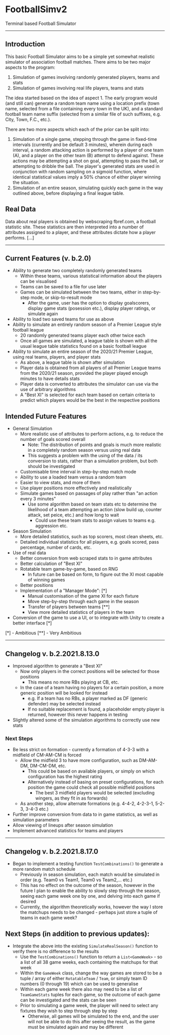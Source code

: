 # FootballSimv2
Terminal based Football Simulator

---

## Introduction
This basic Football Simulator aims to be a simple yet somewhat realistic simulator of association football matches. There aims to be two major aspects to the program:

1. Simulation of games involving randomly generated players, teams and stats
2. Simulation of games involving real life players, teams and stats

The idea started based on the idea of aspect 1. The early program would (and still can) generate a random team name using a location prefix 
(town name, selected from a file containing every town in the UK), and a standard football team name suffix (selected from a similar file 
of such suffixes, e.g. City, Town, F.C., etc.). 

There are two more aspects which each of the prior can be split into:

1. Simulation of a single game, stepping through the game in fixed-time intervals (currently and be default 3 minutes), wherein during each interval, a random attacking 
action is performed by a player of one team (A), and a player on the other team (B) attempt to defend against. These actions may be attempting a shot on goal, attempting 
to pass the ball, or attempting to dribble the ball. The player's generated stats are used in conjunction with random sampling on a sigmoid function, where identical statistical
values imply a 50% chance of either player winning the situation.
2. Simulation of an entire season, simulating quickly each game in the way outlined above, before displaying a final league table.

## Real Data
Data about real players is obtained by webscraping fbref.com, a football statistic site. These statistics are then interpreted into a number of attributes assigned to a player, 
and these attributes dictate how a player performs. [...]

---

## Current Features (v. b.2.0)
- Ability to generate two completely randomly generated teams
  - Within these teams, various statistical information about the players can be visualised
  - Teams can be saved to a file for use later
  - Games can be simulated between the two teams, either in step-by-step mode, or skip-to-result mode
    - After the game, user has the option to display goalscorers, display game stats (posession etc.), display player ratings, or simulate again
- Ability to load two saved teams for use as above
- Ability to simulate an entirely random season of a Premier League style football league
  - 20 randomly generated teams player each other twice each
  - Once all games are simulated, a league table is shown with all the usual league table statistics found on a basic football league
- Ability to simulate an entire season of the 2020/21 Premier League, using real teams, players, and player stats
  - As above, a league table is shown after simulation
  - Player data is obtained from all players of all Premier League teams from the 2020/21 season, provided the player played enough minutes to have details stats
  - Player data is converted to attributes the simulator can use via the use of arbitrary algorithms
  - A "Best XI" is selected for each team based on certain criteria to predict which players would be the best in the respective positions
  
  
## Intended Future Features
- General Simulation
  - More realistic use of attributes to perform actions, e.g. to reduce the number of goals scored overall
    - Note: The distribution of points and goals is much more realistic in a completely random season versus using real data
    - This suggests a problem with the using of the data / its conversion to stats, rather than a simulation problem, but both should be investigated
  - Customisable time interval in step-by-step match mode
  - Ability to use a loaded team versus a random team
  - Easier to view stats, and more of them
  - Use player positions more effectively and realistically
  - Simulate games based on passages of play rather than "an action every 3 minutes"
    - Use some algorithm based on team stats etc to determine the likelihood of a team attempting an action (slow build up, counter attack, set peice, etc.) and how long to wait
      - Could use these team stats to assign values to teams e.g. aggression etc. 
- Season Simulation
  - More detailed statistics, such as top scorers, most clean sheets, etc.
  - Detailed individual statistics for all players, e.g. goals scored, pass percentage, number of cards, etc.
- Use of real data
  - Better conversion from web scraped stats to in game attributes
  - Better calculation of "Best XI"
  - Rotatable team game-by-game, based on RNG
    - In future can be based on form, to figure out the XI most capable of winning games
  - Better positions
  - Implementation of a "Manager Mode": [*]
    - Manual customisation of the game XI for each fixture
    - Move step-by-step through each game in the season
    - Transfer of players between teams [**]
    - View more detailed statistics of players in the team
- Conversion of the game to use a UI, or to integrate with Unity to create a better interface [*]
    
 [*] - Ambitious
 [**] - Very Ambitious
 
 ---
 
 
## Changelog v. b.2.2021.8.13.0
- Improved algorithm to generate a "Best XI"
  - Now only players in the correct positions will be selected for those positions
    - This means no more RBs playing at CB, etc.
  - In the case of a team having no players for a certain position, a more generic position will be looked for instead
    - e.g. If a team has no RBs, a player marked as DF (generic defender) may be selected instead
    - If no suitable replacement is found, a placeholder empty player is returned, however this never happens in testing
- Slightly altered some of the simulation algorithms to correctly use new stats
  
### Next Steps
  
  - Be less strict on formation - currently a formation of 4-3-3 with a midfield of CM-AM-CM is forced  
    - Allow the midfield 3 to have more configuration, such as DM-AM-DM, DM-CM-DM, etc.
      - This could be based on available players, or simply on which configuration has the highest rating
      - Alternatively instead of basing on preset configurations, for each position the game could check all possible midfield positions
        - The best 3 midfield players would be selected (excluding wingers, as they fit in as forwards)
    - As another step, allow alternate formations (e.g. 4-4-2, 4-2-3-1, 5-2-3, 3-4-3 etc.)
  - Further improve conversion from data to in game statistics, as well as simulation parameters
  - Allow viewing of lineups after season simulation
  - Implement advanced statistics for teams and players

---

## Changelog v. b.2.2021.8.17.0
- Began to implement a testing function `TestCombinations()` to generate a more random match schedule
  - Previously in season simulation, each match would be simulated in order (e.g. Team0 vs Team1, Team0 vs Team2,... etc.)
  - This has no effect on the outcome of the season, however in the future I plan to enable the ability to slowly step through the season, seeing each game week one by one, and delving into each game if desired
  - Currently, the algorithm theoretically works, however the way I store the matchups needs to be changed - perhaps just store a tuple of teams in each game week?

## Next Steps (in addition to previous updates):
- Integrate the above into the existing `SimulateRealSeason()` function to verify there is no difference to the results
  - Use the `TestCombinations()` function to return a `List<GameWeek>` - so a list of all 38 game weeks, each containing the matchups for that week
  - Within the `GameWeek` class, change the way games are stored to be a tuple / array of either `RotatableTeam` / `Team`, or simply team ID numbers (0 through 19) which can be used to generalise 
  - Within each game week there also may need to be a list of `TeamGameStats` tuples for each game, so the outcome of each game can be investigated and the stats can be seen
  - Prior to simulating a game week, the player will need to select any fixtures they wish to step through step by step
    - Otherwise, all games will be simulated to the end, and the user will not be able to do this after seeing the result, as the game must be simulated again and may be different 
